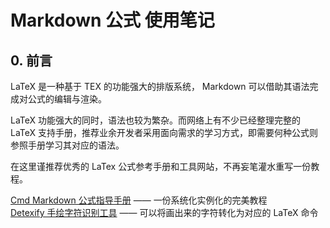 # Markdown 公式 使用笔记

## 0. 前言

LaTeX 是一种基于 TEX 的功能强大的排版系统， Markdown 可以借助其语法完成对公式的编辑与渲染。  

LaTeX 功能强大的同时，语法也较为繁杂。而网络上有不少已经整理完整的 LaTeX 支持手册，推荐业余开发者采用面向需求的学习方式，即需要何种公式则参照手册学习其对应的语法。  

在这里谨推荐优秀的 LaTex 公式参考手册和工具网站，不再妄笔灌水重写一份教程。  

[Cmd Markdown 公式指导手册](https://www.zybuluo.com/codeep/note/163962#cmd-markdown-%E5%85%AC%E5%BC%8F%E6%8C%87%E5%AF%BC%E6%89%8B%E5%86%8C) —— 一份系统化实例化的完美教程  
[Detexify 手绘字符识别工具](http://detexify.kirelabs.org/classify.html) —— 可以将画出来的字符转化为对应的 LaTeX 命令  
